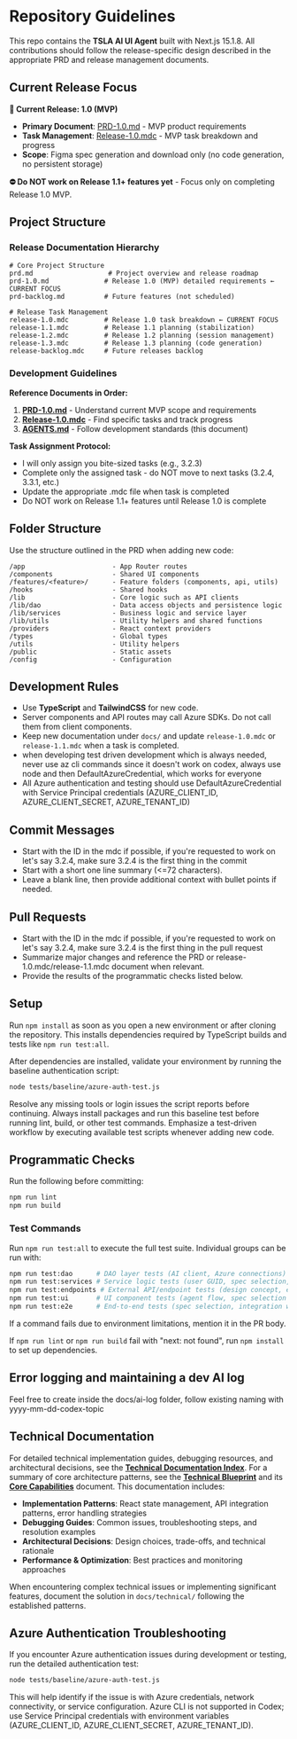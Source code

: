 # Repository Guidelines

This repo contains the **TSLA AI UI Agent** built with Next.js 15.1.8. All contributions should follow the release-specific design described in the appropriate PRD and release management documents.

## Current Release Focus

**🎯 Current Release: 1.0 (MVP)**
- **Primary Document**: [PRD-1.0.md](prd-1.0.md) - MVP product requirements 
- **Task Management**: [Release-1.0.mdc](release-1.0.mdc) - MVP task breakdown and progress
- **Scope**: Figma spec generation and download only (no code generation, no persistent storage)

**⛔ Do NOT work on Release 1.1+ features yet** - Focus only on completing Release 1.0 MVP.

## Project Structure

### Release Documentation Hierarchy
```
# Core Project Structure
prd.md                   # Project overview and release roadmap
prd-1.0.md              # Release 1.0 (MVP) detailed requirements ← CURRENT FOCUS
prd-backlog.md          # Future features (not scheduled)

# Release Task Management  
release-1.0.mdc         # Release 1.0 task breakdown ← CURRENT FOCUS
release-1.1.mdc         # Release 1.1 planning (stabilization)
release-1.2.mdc         # Release 1.2 planning (session management)
release-1.3.mdc         # Release 1.3 planning (code generation)
release-backlog.mdc     # Future releases backlog
```

### Development Guidelines
**Reference Documents in Order:**
1. **[PRD-1.0.md](prd-1.0.md)** - Understand current MVP scope and requirements
2. **[Release-1.0.mdc](release-1.0.mdc)** - Find specific tasks and track progress
3. **[AGENTS.md](AGENTS.md)** - Follow development standards (this document)

**Task Assignment Protocol:**
- I will only assign you bite-sized tasks (e.g., 3.2.3)
- Complete only the assigned task - do NOT move to next tasks (3.2.4, 3.3.1, etc.)
- Update the appropriate .mdc file when task is completed
- Do NOT work on Release 1.1+ features until Release 1.0 is complete

## Folder Structure
Use the structure outlined in the PRD when adding new code:

```
/app                      - App Router routes
/components               - Shared UI components
/features/<feature>/      - Feature folders (components, api, utils)
/hooks                    - Shared hooks
/lib                      - Core logic such as API clients
/lib/dao                  - Data access objects and persistence logic
/lib/services             - Business logic and service layer
/lib/utils                - Utility helpers and shared functions
/providers                - React context providers
/types                    - Global types
/utils                    - Utility helpers
/public                   - Static assets
/config                   - Configuration
```

## Development Rules
- Use **TypeScript** and **TailwindCSS** for new code.
- Server components and API routes may call Azure SDKs. Do not call them from client components.
- Keep new documentation under `docs/` and update `release-1.0.mdc` or `release-1.1.mdc` when a task is completed.
- when developing test driven development which is always needed, never use az cli commands since it doesn't work on codex, always use node and then DefaultAzureCredential, which works for everyone
- All Azure authentication and testing should use DefaultAzureCredential with Service Principal credentials (AZURE_CLIENT_ID, AZURE_CLIENT_SECRET, AZURE_TENANT_ID)

## Commit Messages
- Start with the ID in the mdc if possible, if you're requested to work on let's say 3.2.4, make sure 3.2.4 is the first thing in the commit
- Start with a short one line summary (<=72 characters).
- Leave a blank line, then provide additional context with bullet points if needed.

## Pull Requests
- Start with the ID in the mdc if possible, if you're requested to work on let's say 3.2.4, make sure 3.2.4 is the first thing in the pull request
- Summarize major changes and reference the PRD or release-1.0.mdc/release-1.1.mdc document when relevant.
- Provide the results of the programmatic checks listed below.

## Setup
Run `npm install` as soon as you open a new environment or after cloning the repository. This installs dependencies required by TypeScript builds and tests like `npm run test:all`.

After dependencies are installed, validate your environment by running the baseline authentication script:

```bash
node tests/baseline/azure-auth-test.js
```

Resolve any missing tools or login issues the script reports before continuing. Always install packages and run this baseline test before running lint, build, or other test commands. Emphasize a test-driven workflow by executing available test scripts whenever adding new code.

## Programmatic Checks
Run the following before committing:

```bash
npm run lint
npm run build
```

### Test Commands

Run `npm run test:all` to execute the full test suite. Individual groups can be run with:

```bash
npm run test:dao      # DAO layer tests (AI client, Azure connections)
npm run test:services # Service logic tests (user GUID, spec selection, execution)
npm run test:endpoints # External API/endpoint tests (design concept, evaluation)
npm run test:ui       # UI component tests (agent flow, spec selection UI)
npm run test:e2e      # End-to-end tests (spec selection, integration workflows)
```

If a command fails due to environment limitations, mention it in the PR body.

If `npm run lint` or `npm run build` fail with "next: not found", run `npm install` to set up dependencies.

## Error logging and maintaining a dev AI log
Feel free to create inside the docs/ai-log folder, follow existing naming with yyyy-mm-dd-codex-topic

## Technical Documentation
For detailed technical implementation guides, debugging resources, and architectural decisions, see the **[Technical Documentation Index](docs/technical/README.md)**. For a summary of core architecture patterns, see the **[Technical Blueprint](docs/technical/blueprint/README.md)** and its **[Core Capabilities](docs/technical/blueprint/core-capabilities.md)** document. This documentation includes:

- **Implementation Patterns**: React state management, API integration patterns, error handling strategies
- **Debugging Guides**: Common issues, troubleshooting steps, and resolution examples
- **Architectural Decisions**: Design choices, trade-offs, and technical rationale
- **Performance & Optimization**: Best practices and monitoring approaches

When encountering complex technical issues or implementing significant features, document the solution in `docs/technical/` following the established patterns.

## Azure Authentication Troubleshooting
If you encounter Azure authentication issues during development or testing, run the detailed authentication test:

```bash
node tests/baseline/azure-auth-test.js
```

This will help identify if the issue is with Azure credentials, network connectivity, or service configuration. Azure CLI is not supported in Codex; use Service Principal credentials with environment variables (AZURE_CLIENT_ID, AZURE_CLIENT_SECRET, AZURE_TENANT_ID).
